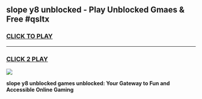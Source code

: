 
## slope y8 unblocked - Play Unblocked Gmaes & Free #qsltx
<h3>
<a href="https://news.freeplayer.one?title=slope_y8_unblocked&ref=24F">CLICK TO PLAY</a></h3>
<hr>

<h3>
<a href="https://news.freeplayer.one?title=slope_y8_unblocked&ref=24F">CLICK 2 PLAY</a>
  
</h3>

<a href="https://news.freeplayer.one?title=slope_y8_unblocked&ref=24F/"><img src="https://clearcache.store/games.png"></a>


**slope y8 unblocked games unblocked: Your Gateway to Fun and Accessible Online Gaming**
